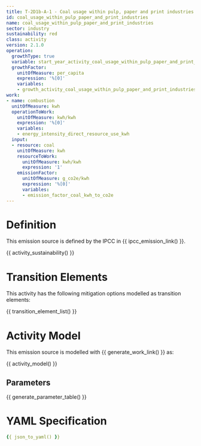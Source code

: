 ```yaml
---
title: T-2D1b-A-1 - Coal usage within pulp, paper and print industries
id: coal_usage_within_pulp_paper_and_print_industries
name: coal_usage_within_pulp_paper_and_print_industries
sector: industry
sustainability: red
class: activity
version: 2.1.0
operation:
  growthType: true
  variable: start_year_activity_coal_usage_within_pulp_paper_and_print_industries
  growthFactor:
    unitOfMeasure: per_capita
    expression: '%[0]'
    variables:
    - growth_activity_coal_usage_within_pulp_paper_and_print_industries
work:
- name: combustion
  unitOfMeasure: kwh
  operationToWork:
    unitOfMeasure: kwh/kwh
    expression: '%[0]'
    variables:
    - energy_intensity_direct_resource_use_kwh
  input:
  - resource: coal
    unitOfMeasure: kwh
    resourceToWork:
      unitOfMeasure: kwh/kwh
      expression: '1'
    emissionFactor:
      unitOfMeasure: g_co2e/kwh
      expression: '%[0]'
      variables:
      - emission_factor_coal_kwh_to_co2e
---
```

# Definition
This emission source is defined by the IPCC in {{ ipcc_emission_link() }}.


{{ activity_sustainability() }}

# Transition Elements

This activity has the following mitigation options modelled as transition elements:

{{ transition_element_list() }}

# Activity Model
This emission source is modelled with {{ generate_work_link() }} as:

{{ activity_model() }}

## Parameters

{{ generate_parameter_table() }}

# YAML Specification

```yaml
{{ json_to_yaml() }}
```
